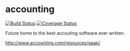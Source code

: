 # accounting

[![Build Status](https://travis-ci.org/executive-consultants-of-los-angeles/accounting.svg?branch=master)](https://travis-ci.org/executive-consultants-of-los-angeles/accounting) [![Coverage Status](https://coveralls.io/repos/github/executive-consultants-of-los-angeles/accounting/badge.svg?branch=master)](https://coveralls.io/github/executive-consultants-of-los-angeles/accounting?branch=master)

Future home to the best accouting software ever written.

http://www.accounting.com/resources/gaap/
